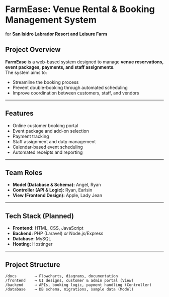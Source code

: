 # FarmEase: Venue Rental & Booking Management System  
for **San Isidro Labrador Resort and Leisure Farm**  

## Project Overview  
**FarmEase** is a web-based system designed to manage **venue reservations, event packages, payments, and staff assignments**.  
The system aims to:  
- Streamline the booking process  
- Prevent double-booking through automated scheduling  
- Improve coordination between customers, staff, and vendors  

---

## Features  
- Online customer booking portal  
- Event package and add-on selection  
- Payment tracking
- Staff assignment and duty management  
- Calendar-based event scheduling
- Automated receipts and reporting  

---

## Team Roles  
- **Model (Database & Schema):** Angel, Ryan  
- **Controller (API & Logic):** Ryan, Earlsin  
- **View (Frontend Design):** Apple, Lady Jean  

---

## Tech Stack (Planned)  
- **Frontend:** HTML, CSS, JavaScript  
- **Backend:** PHP (Laravel) *or* Node.js/Express  
- **Database:** MySQL  
- **Hosting:** Hostinger  

---

## Project Structure  
```plaintext
/docs        → Flowcharts, diagrams, documentation  
/frontend    → UI designs, customer & admin portal (View)  
/backend     → APIs, booking logic, payment handling (Controller)  
/database    → DB schema, migrations, sample data (Model)  
